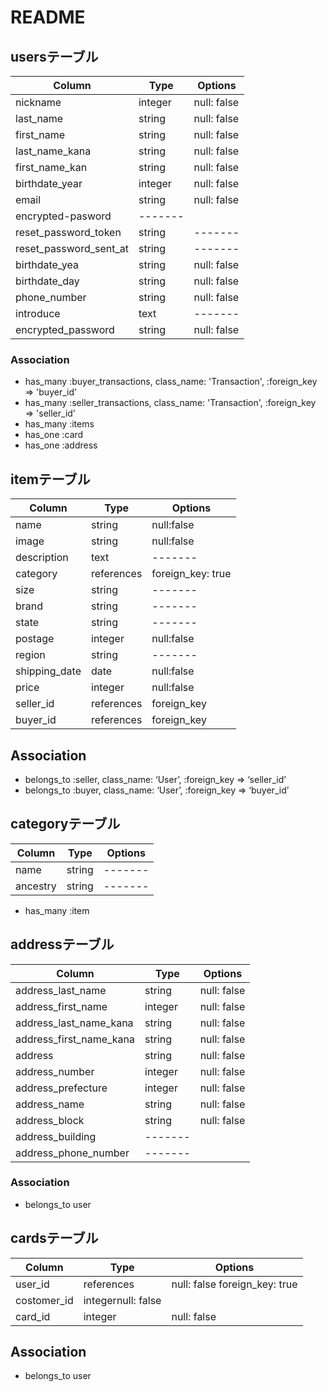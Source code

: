 # README


## usersテーブル

|Column|Type|Options|
|------|----|-------|
|nickname|integer|null: false|
|last_name|string|null: false|
|first_name|string|null: false|
|last_name_kana|string|null: false|
|first_name_kan|string|null: false|
|birthdate_year|integer|null: false|
|email|string|null: false|
|encrypted-pasword|-------|
|reset_password_token|string|-------|
|reset_password_sent_at|string|-------|
|birthdate_yea|string|null: false|
|birthdate_day|string|null: false|
|phone_number|string|null: false|
|introduce|text|-------|
|encrypted_password|string|null: false|


### Association
- has_many :buyer_transactions, class_name: 'Transaction', :foreign_key => 'buyer_id'
- has_many :seller_transactions, class_name: 'Transaction', :foreign_key => 'seller_id'
- has_many :items
- has_one   :card
- has_one  :address

## itemテーブル

|Column|Type|Options|
|------|----|-------|
|name|string|null:false|
|image|string|null:false|
|description|text|-------|
|category|references|foreign_key: true|
|size|string|-------|
|brand|string|-------|
|state|string|-------|
|postage|integer|null:false|
|region|string|-------|
|shipping_date|date|null:false|
|price|integer|null:false|
|seller_id|references|foreign_key|
|buyer_id|references|foreign_key|

## Association
- belongs_to :seller, class_name: ‘User’, :foreign_key => ‘seller_id’
- belongs_to :buyer, class_name: ‘User’, :foreign_key => ‘buyer_id’

## categoryテーブル

|Column|Type|Options|
|------|----|-------|
|name|string|-------|
|ancestry|string|-------|

- has_many :item



## addressテーブル

|Column|Type|Options|
|------|----|-------|
|address_last_name|string|null: false|
|address_first_name|integer|null: false|
|address_last_name_kana|string|null: false|
|address_first_name_kana|string|null: false|
|address|string|null: false|
|address_number|integer|null: false|
|address_prefecture|integer|null: false|
|address_name|string|null: false|
|address_block|string|null: false|
|address_building|-------|
|address_phone_number|-------|

### Association
- belongs_to user

## cardsテーブル

|Column|Type|Options|
|------|----|-------|
|user_id|references|null: false foreign_key: true|
|costomer_id|	integernull: false|
|card_id|integer|null: false|

## Association
- belongs_to user


